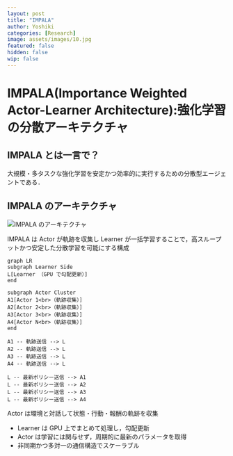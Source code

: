 ```yaml
---
layout: post
title: "IMPALA"
author: Yoshiki
categories: [Research]
image: assets/images/10.jpg
featured: false
hidden: false
wip: false
---
```


# IMPALA(Importance Weighted Actor-Learner Architecture):強化学習の分散アーキテクチャ

## IMPALA とは一言で？

大規模・多タスクな強化学習を安定かつ効率的に実行するための分散型エージェントである．

## IMPALA のアーキテクチャ

![IMPALA のアーキテクチャ]({{site.baseurl}}/assets/images/0519/IMPALA.png)

IMPALA は Actor が軌跡を収集し Learner が一括学習することで，高スループットかつ安定した分散学習を可能にする構成

```mermaid
graph LR
subgraph Learner Side
L[Learner （GPU で勾配更新）]
end

subgraph Actor Cluster
A1[Actor 1<br>（軌跡収集）]
A2[Actor 2<br>（軌跡収集）]
A3[Actor 3<br>（軌跡収集）]
A4[Actor N<br>（軌跡収集）]
end

A1 -- 軌跡送信 --> L
A2 -- 軌跡送信 --> L
A3 -- 軌跡送信 --> L
A4 -- 軌跡送信 --> L

L -- 最新ポリシー送信 --> A1
L -- 最新ポリシー送信 --> A2
L -- 最新ポリシー送信 --> A3
L -- 最新ポリシー送信 --> A4
```

Actor は環境と対話して状態・行動・報酬の軌跡を収集

- Learner は GPU 上でまとめて処理し，勾配更新
- Actor は学習には関与せず，周期的に最新のパラメータを取得
- 非同期かつ多対一の通信構造でスケーラブル
